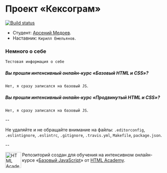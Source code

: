 # Проект «Кексограм»


[![Build status][travis-image]][travis-url]

* Студент: [Арсений Медоев](https://htmlacademy.ru/profile/id87533).
* Наставник: `Кирилл Емельянов`.

### Немного о себе
`Тестовая информация о себе`
##### Вы прошли интенсивный онлайн-курс «Базовый HTML и CSS»?
`Нет, я сразу записался на базовый JS`.

##### Вы прошли интенсивный онлайн-курс «Продвинутый HTML и CSS»?
`Нет, я сразу записался на базовый JS`.

--

Не удаляйте и не обращайте внимание на файлы: `.editorconfig`, `.eslintignore`, `.eslintrc`, `.gitignore`, `.travis.yml`, `Makefile`, `package.json`.

--

<a href="https://htmlacademy.ru/js_intensive"><img align="left" width="50" height="50" title="HTML Academy" src="https://htmlacademy.ru/static/img/logo-github-javascript.svg"></a>

Репозиторий создан для обучения на интенсивном онлайн-курсе «[Базовый JavaScript](https://htmlacademy.ru/js_intensive)» от [HTML Academy](https://htmlacademy.ru).

[travis-image]: https://travis-ci.org/ashkuc/87533-keksogram.svg?branch=master
[travis-url]: https://travis-ci.org/ashkuc/87533-keksogram
